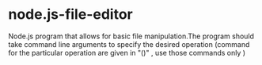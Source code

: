 # node.js-file-editor
Node.js program that allows for basic file manipulation.The program should take command line arguments to specify the desired operation (command for the particular operation are given in "()" , use those commands only )
